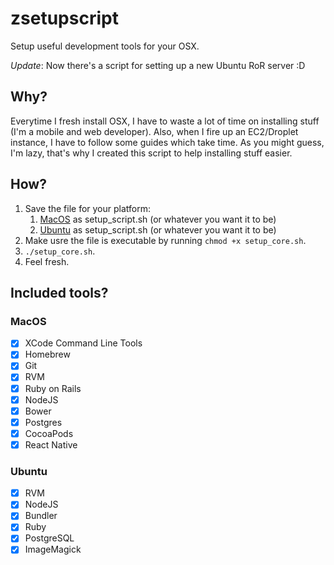 # zsetupscript
Setup useful development tools for your OSX.

*Update*: Now there's a script for setting up a new Ubuntu RoR server :D

## Why?
Everytime I fresh install OSX, I have to waste a lot of time on installing stuff (I'm a mobile and web developer). Also, when I fire up an EC2/Droplet instance, I have to follow some guides which take time. As you might guess, I'm lazy, that's why I created this script to help installing stuff easier.

## How?

1. Save the file for your platform:
    1. [MacOS](https://raw.githubusercontent.com/zelic91/zsetupscript/master/setup_core.sh) as setup_script.sh (or whatever you want it to be)
    2. [Ubuntu](https://raw.githubusercontent.com/zelic91/zsetupscript/master/ubuntu_setup.sh) as setup_script.sh (or whatever you want it to be)
2. Make usre the file is executable by running `chmod +x setup_core.sh`.
3. `./setup_core.sh`.
4. Feel fresh.

## Included tools?

### MacOS
- [x] XCode Command Line Tools
- [x] Homebrew
- [x] Git
- [x] RVM
- [x] Ruby on Rails
- [x] NodeJS
- [x] Bower
- [x] Postgres
- [x] CocoaPods
- [x] React Native

### Ubuntu
- [x] RVM
- [x] NodeJS
- [x] Bundler
- [x] Ruby
- [x] PostgreSQL
- [x] ImageMagick
